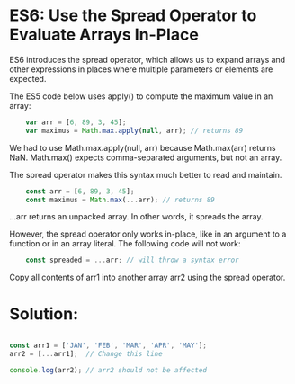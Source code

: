 # ES6: Use the Spread Operator to Evaluate Arrays In-Place

ES6 introduces the spread operator, which allows us to expand arrays and other expressions in places where multiple parameters or elements are expected.

The ES5 code below uses apply() to compute the maximum value in an array:
```javascript
    var arr = [6, 89, 3, 45];
    var maximus = Math.max.apply(null, arr); // returns 89
```
We had to use Math.max.apply(null, arr) because Math.max(arr) returns NaN. Math.max() expects comma-separated arguments, but not an array.

The spread operator makes this syntax much better to read and maintain.
```javascript
    const arr = [6, 89, 3, 45];
    const maximus = Math.max(...arr); // returns 89
```
...arr returns an unpacked array. In other words, it spreads the array.

However, the spread operator only works in-place, like in an argument to a function or in an array literal. The following code will not work:
```javascript
    const spreaded = ...arr; // will throw a syntax error
```
Copy all contents of arr1 into another array arr2 using the spread operator.

# Solution:

```javascript

const arr1 = ['JAN', 'FEB', 'MAR', 'APR', 'MAY'];
arr2 = [...arr1];  // Change this line

console.log(arr2); // arr2 should not be affected

```
